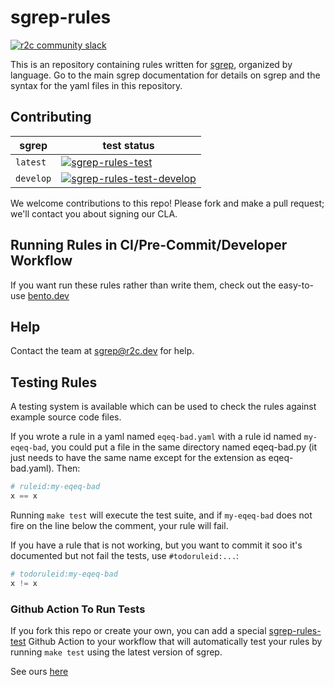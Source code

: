# sgrep-rules

[![r2c community slack](https://img.shields.io/badge/r2c_slack-join-brightgreen?style=for-the-badge&logo=slack&labelColor=4A154B)](https://join.slack.com/t/r2c-community/shared_invite/enQtNjU0NDYzMjAwODY4LWE3NTg1MGNhYTAwMzk5ZGRhMjQ2MzVhNGJiZjI1ZWQ0NjQ2YWI4ZGY3OGViMGJjNzA4ODQ3MjEzOWExNjZlNTA)

This is an repository containing rules written for [sgrep](https://sgrep.dev), organized by language. Go to the main sgrep documentation for details on sgrep and the syntax for the yaml files in this repository.

## Contributing

| sgrep | test status          |
| ------- | ------------------ |
| `latest`   | [![sgrep-rules-test](https://github.com/returntocorp/sgrep-rules/workflows/sgrep-rules-test/badge.svg)](https://github.com/returntocorp/sgrep-rules/actions?query=workflow%3Asgrep-rules-test+branch%3Amaster) |
| `develop`  | [![sgrep-rules-test-develop](https://github.com/returntocorp/sgrep-rules/workflows/sgrep-rules-test-develop/badge.svg)](https://github.com/returntocorp/sgrep-rules/actions?query=workflow%3Asgrep-rules-test-develop+branch%3Amaster) |

We welcome contributions to this repo! Please fork and make a pull request; we'll contact you about signing our CLA.

## Running Rules in CI/Pre-Commit/Developer Workflow

If you want run these rules rather than write them, check out the easy-to-use [bento.dev](https://bento.dev)

## Help

Contact the team at [sgrep@r2c.dev](mailto:sgrep@r2c.dev) for help.

## Testing Rules

A testing system is available which can be used to check the rules against example source code files.

If you wrote a rule in a yaml named `eqeq-bad.yaml` with a rule id named `my-eqeq-bad`, you could put a file in the same directory named eqeq-bad.py (it just needs to have the same name except for the extension as eqeq-bad.yaml). Then:

```python
# ruleid:my-eqeq-bad
x == x
```

Running `make test` will execute the test suite, and if `my-eqeq-bad` does not fire on the line below the comment, your rule will fail.

If you have a rule that is not working, but you want to commit it soo it's documented but not fail the tests, use `#todoruleid:...`:

```python
# todoruleid:my-eqeq-bad
x != x
```

### Github Action To Run Tests

If you fork this repo or create your own, you can add a special [sgrep-rules-test](https://github.com/marketplace/actions/sgrep-rules-test) Github Action to your workflow that will automatically test your rules by running `make test` using the latest version of sgrep.

See ours [here](.github/workflows/sgrep-rules-test.yml)
